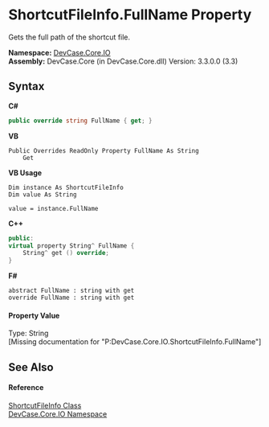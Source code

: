 # ShortcutFileInfo.FullName Property 
 

Gets the full path of the shortcut file.

**Namespace:**&nbsp;<a href="N_DevCase_Core_IO">DevCase.Core.IO</a><br />**Assembly:**&nbsp;DevCase.Core (in DevCase.Core.dll) Version: 3.3.0.0 (3.3)

## Syntax

**C#**<br />
``` C#
public override string FullName { get; }
```

**VB**<br />
``` VB
Public Overrides ReadOnly Property FullName As String
	Get
```

**VB Usage**<br />
``` VB Usage
Dim instance As ShortcutFileInfo
Dim value As String

value = instance.FullName

```

**C++**<br />
``` C++
public:
virtual property String^ FullName {
	String^ get () override;
}
```

**F#**<br />
``` F#
abstract FullName : string with get
override FullName : string with get
```


#### Property Value
Type: String<br />\[Missing <value> documentation for "P:DevCase.Core.IO.ShortcutFileInfo.FullName"\]

## See Also


#### Reference
<a href="T_DevCase_Core_IO_ShortcutFileInfo">ShortcutFileInfo Class</a><br /><a href="N_DevCase_Core_IO">DevCase.Core.IO Namespace</a><br />